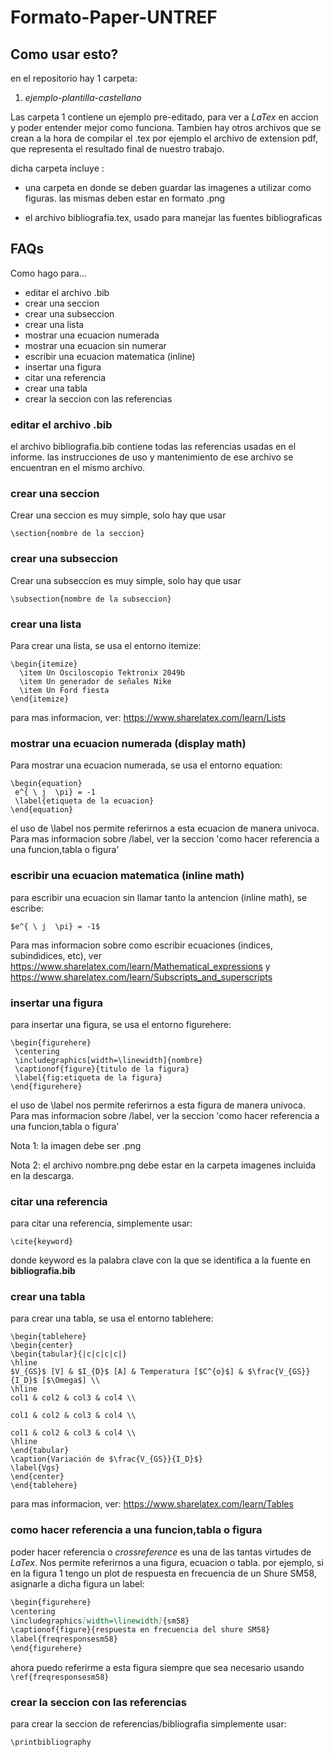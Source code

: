 # Formato-Paper-UNTREF


## Como usar esto?

en el repositorio hay 1 carpeta:

1. *ejemplo-plantilla-castellano*


Las carpeta 1 contiene un ejemplo pre-editado, para ver a *LaTex* en accion y poder entender mejor como funciona. Tambien hay otros archivos que se crean a la hora de compilar el .tex
por ejemplo el archivo de extension pdf, que representa el resultado final de nuestro trabajo.


dicha carpeta incluye :

+ una carpeta en donde se deben guardar las imagenes a utilizar como figuras.
las mismas deben estar en formato .png

+ el archivo bibliografia.tex, usado para manejar las fuentes bibliograficas

## FAQs
Como hago para...

+ editar el archivo .bib
+ crear una seccion
+ crear una subseccion
+ crear una lista
+ mostrar una ecuacion numerada
+ mostrar una ecuacion sin numerar
+ escribir una ecuacion matematica (inline)
+ insertar una figura
+ citar una referencia
+ crear una tabla
+ crear la seccion con las referencias



### editar el archivo .bib
el archivo bibliografia.bib contiene todas las referencias usadas en el informe.
las instrucciones de uso y mantenimiento de ese archivo se encuentran en el mismo archivo.

### crear una seccion
Crear una seccion es muy simple, solo hay que usar

```\section{nombre de la seccion}```

### crear una subseccion
Crear una subseccion es muy simple, solo hay que usar

```\subsection{nombre de la subseccion}```
### crear una lista
Para crear una lista, se usa el entorno itemize:
```
\begin{itemize}
  \item Un Osciloscopio Tektronix 2049b
  \item Un generador de señales Nike
  \item Un Ford fiesta
\end{itemize}
```
para mas informacion, ver: https://www.sharelatex.com/learn/Lists

### mostrar una ecuacion numerada (display math)
Para mostrar una ecuacion numerada, se usa el entorno equation:
```
\begin{equation}
 e^{ \ j  \pi} = -1
 \label{etiqueta de la ecuacion}
\end{equation}

```
el uso de \label nos permite referirnos a esta ecuacion de manera univoca.
Para mas informacion sobre /label, ver la seccion 'como hacer referencia a una funcion,tabla o figura'
### escribir una ecuacion matematica (inline math)

para escribir una ecuacion sin llamar tanto la antencion (inline math), se  escribe:

```
$e^{ \ j  \pi} = -1$

```
Para mas informacion sobre como escribir ecuaciones (indices, subindidices, etc), ver https://www.sharelatex.com/learn/Mathematical_expressions y https://www.sharelatex.com/learn/Subscripts_and_superscripts
### insertar una figura

para insertar una figura, se usa el entorno figurehere:

```
\begin{figurehere}
 \centering
 \includegraphics[width=\linewidth]{nombre}
 \captionof{figure}{titulo de la figura}
 \label{fig:etiqueta de la figura}
\end{figurehere}
```
el uso de \label nos permite referirnos a esta figura de manera univoca.
Para mas informacion sobre /label, ver la seccion 'como hacer referencia a una funcion,tabla o figura'

Nota 1: la imagen debe ser .png

Nota 2: el archivo nombre.png debe estar en la carpeta imagenes incluida en la descarga.

### citar una referencia
para citar una referencia, simplemente usar:

```\cite{keyword}```

donde keyword es la palabra clave con la que se identifica a la fuente  en **bibliografia.bib**

### crear una tabla
para crear una tabla, se usa el entorno tablehere:
```
\begin{tablehere}
\begin{center}
\begin{tabular}{|c|c|c|c|}
\hline
$V_{GS}$ [V] & $I_{D}$ [A] & Temperatura [$C^{o}$] & $\frac{V_{GS}}{I_D}$ [$\Omega$] \\
\hline
col1 & col2 & col3 & col4 \\

col1 & col2 & col3 & col4 \\

col1 & col2 & col3 & col4 \\
\hline
\end{tabular}
\caption{Variación de $\frac{V_{GS}}{I_D}$}
\label{Vgs}
\end{center}
\end{tablehere}
```

para mas informacion, ver: https://www.sharelatex.com/learn/Tables
### como hacer referencia a una funcion,tabla o figura
poder hacer referencia o *crossreference* es una de las tantas virtudes de *LaTex*. Nos permite referirnos a una
figura, ecuacion o tabla.
por ejemplo, si en la figura 1 tengo un plot de respuesta en frecuencia de un Shure SM58, asignarle a dicha figura un label:
 ```markdown
\begin{figurehere}
 \centering
 \includegraphics[width=\linewidth]{sm58}
 \captionof{figure}{respuesta en frecuencia del shure SM58}
 \label{freqresponsesm58}
\end{figurehere}
```
ahora puedo referirme a esta figura siempre que sea necesario usando `\ref{freqresponsesm58}`
### crear la seccion con las referencias
para crear la seccion de referencias/bibliografia simplemente usar:

`\printbibliography`
